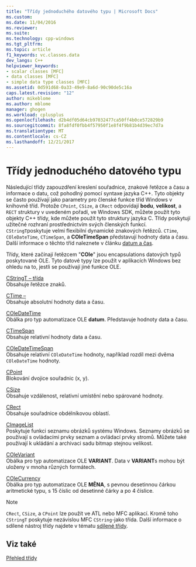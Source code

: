 ```yaml
---
title: "Třídy jednoduchého datového typu | Microsoft Docs"
ms.custom: 
ms.date: 11/04/2016
ms.reviewer: 
ms.suite: 
ms.technology: cpp-windows
ms.tgt_pltfrm: 
ms.topic: article
f1_keywords: vc.classes.data
dev_langs: C++
helpviewer_keywords:
- scalar classes [MFC]
- data classes [MFC]
- simple data type classes [MFC]
ms.assetid: 0d591d68-0a33-49e9-8a6d-90c90de5c16a
caps.latest.revision: "12"
author: mikeblome
ms.author: mblome
manager: ghogen
ms.workload: cplusplus
ms.openlocfilehash: d2b4df05d64cb97032477ca50ff4b0ce572829b9
ms.sourcegitcommit: 8fa8fdf0fbb4f57950f1e8f4f9b81b4d39ec7d7a
ms.translationtype: MT
ms.contentlocale: cs-CZ
ms.lasthandoff: 12/21/2017
---
```

# <a name="simple-data-type-classes"></a>Třídy jednoduchého datového typu
Následující třídy zapouzdření kreslení souřadnice, znakové řetězce a času a informace o datu, což pohodlný pomocí syntaxe jazyka C++. Tyto objekty se často používají jako parametry pro členské funkce tříd Windows v knihovně tříd. Protože `CPoint`, `CSize`, a `CRect` odpovídají **bodu**, **velikost**, a `RECT` struktury v uvedeném pořadí, ve Windows SDK, můžete použít tyto objekty C++ třídy, kde můžete použít tyto struktury jazyka C. Třídy poskytují užitečné rozhraní prostřednictvím svých členských funkcí. `CStringT`poskytuje velmi flexibilní dynamické znakových řetězců. `CTime`, `COleDateTime`, `CTimeSpan`, a **COleTimeSpan** představují hodnoty data a času. Další informace o těchto tříd naleznete v článku [datum a čas](../atl-mfc-shared/date-and-time.md).  
  
 Třídy, které začínají řetězcem "**COle**" jsou encapsulations datových typů poskytované OLE. Tyto datové typy lze použít v aplikacích Windows bez ohledu na to, jestli se používají jiné funkce OLE.  
  
 [CStringT – třída](../atl-mfc-shared/reference/cstringt-class.md)  
 Obsahuje řetězce znaků.  
  
 [CTime –](../atl-mfc-shared/reference/ctime-class.md)  
 Obsahuje absolutní hodnoty data a času.  
  
 [COleDateTime](../atl-mfc-shared/reference/coledatetime-class.md)  
 Obálka pro typ automatizace OLE **datum**. Představuje hodnoty data a času.  
  
 [CTimeSpan](../atl-mfc-shared/reference/ctimespan-class.md)  
 Obsahuje relativní hodnoty data a času.  
  
 [COleDateTimeSpan](../atl-mfc-shared/reference/coledatetimespan-class.md)  
 Obsahuje relativní `COleDateTime` hodnoty, například rozdíl mezi dvěma `COleDateTime` hodnoty.  
  
 [CPoint](../atl-mfc-shared/reference/cpoint-class.md)  
 Blokování dvojice souřadnic (x, y).  
  
 [CSize](../atl-mfc-shared/reference/csize-class.md)  
 Obsahuje vzdálenost, relativní umístění nebo spárované hodnoty.  
  
 [CRect](../atl-mfc-shared/reference/crect-class.md)  
 Obsahuje souřadnice obdélníkovou oblastí.  
  
 [CImageList](../mfc/reference/cimagelist-class.md)  
 Poskytuje funkci seznamu obrázků systému Windows. Seznamy obrázků se používají s ovládacími prvky seznam a ovládací prvky stromů. Můžete také používají k ukládání a archivaci sadu bitmap stejnou velikost.  
  
 [COleVariant](../mfc/reference/colevariant-class.md)  
 Obálka pro typ automatizace OLE **VARIANT**. Data v **VARIANT**s mohou být uloženy v mnoha různých formátech.  
  
 [COleCurrency](../mfc/reference/colecurrency-class.md)  
 Obálka pro typ automatizace OLE **MĚNA**, s pevnou desetinnou čárkou aritmetické typu, s 15 číslic od desetinné čárky a po 4 číslice.  
  
> [!NOTE]
>  `CRect`, `CSize`, a `CPoint` lze použít ve ATL nebo MFC aplikací. Kromě toho `CStringT` poskytuje nezávislou MFC `CString`-jako třída. Další informace o sdílené nástroj třídy najdete v tématu [sdílené třídy](../atl-mfc-shared/atl-mfc-shared-classes.md).  
  
## <a name="see-also"></a>Viz také  
 [Přehled třídy](../mfc/class-library-overview.md)

